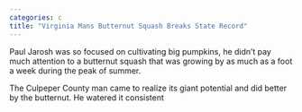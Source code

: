 ```yaml
---
categories: c
title: "Virginia Mans Butternut Squash Breaks State Record"
---
```


Paul Jarosh was so focused on cultivating big pumpkins, he didn’t pay much attention to a butternut squash that was growing by as much as a foot a week during the peak of summer.



The Culpeper County man came to realize its giant potential and did better by the butternut. He watered it consistent